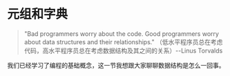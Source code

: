 # 元组和字典

> "Bad programmers worry about the code. Good programmers worry about data structures and their relationships." （低水平程序员总在考虑代码，高水平程序员总在考虑数据结构及其之间的关系）--Linus Torvalds

我们已经学习了编程的基础概念，这一节我想跟大家聊聊数据结构是怎么一回事。
